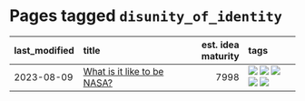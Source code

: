 # Pages tagged `disunity_of_identity`

|last_modified|title|est. idea maturity|tags
|:---|:---|---:|:---|
|2023-08-09|[What is it like to be NASA?](../what_is_it_like_to_be_nasa.md)|7998|[![](https://img.shields.io/badge/tag-disunity_of_identity-ad342b)](../tags/disunity_of_identity.md) [![](https://img.shields.io/badge/tag-organization_as_entity-a3a5e9)](../tags/organization_as_entity.md) [![](https://img.shields.io/badge/tag-philosophy-3c7f53)](../tags/philosophy.md) [![](https://img.shields.io/badge/tag-society_of_mind-a682e)](../tags/society_of_mind.md) [![](https://img.shields.io/badge/tag-theory_of_mind-1661bc)](../tags/theory_of_mind.md)|